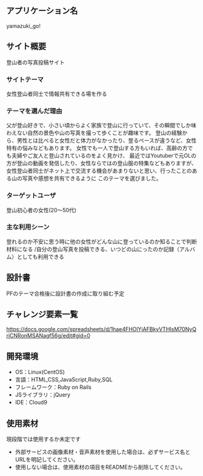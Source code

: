 ## アプリケーション名
yamazuki_go!

## サイト概要
登山者の写真投稿サイト

### サイトテーマ
女性登山者同士で情報共有できる場を作る

### テーマを選んだ理由
父が登山好きで、小さい頃からよく家族で登山に行っていて、その瞬間でしか味わえない自然の景色や山の写真を撮って歩くことが趣味です。
登山の経験から、男性とは比べると女性だと体力がなかったり、登るペースが違うなど、女性特有の悩みなどもあります。
女性でも一人で登山する方もいれば、高齢の方でも夫婦やご友人と登山されているのをよく見かけ、
最近ではYoutuberで元OLの方が登山の動画を発信したり、女性ならではの登山服の特集などもありますが、
女性登山者同士がネット上で交流する機会があまりないと思い、行ったことのある山の写真や感想を共有できるように
このテーマを選びました。

### ターゲットユーザ
登山初心者の女性(20～50代)

### 主な利用シーン
登れるのか不安に思う時に他の女性がどんな山に登っているのか知ることで判断材料になる
/自分の登山写真を投稿できる、いつどの山にったのか記録（アルバム）としても利用できる

## 設計書
PFのテーマ合格後に設計書の作成に取り組む予定

## チャレンジ要素一覧
https://docs.google.com/spreadsheets/d/1hae4FHOlYjAFBkyVTHIsM70NyQriCNRonMSANagf56g/edit#gid=0

## 開発環境
- OS：Linux(CentOS)
- 言語：HTML,CSS,JavaScript,Ruby,SQL
- フレームワーク：Ruby on Rails
- JSライブラリ：jQuery
- IDE：Cloud9

## 使用素材
現段階では使用するか未定です
- 外部サービスの画像素材・音声素材を使用した場合は、必ずサービス名とURLを明記してください。
- 使用しない場合は、使用素材の項目をREADMEから削除してください。
